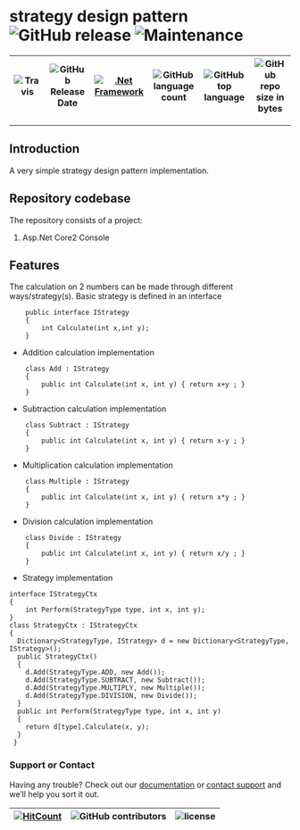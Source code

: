# strategy design pattern ![GitHub release](https://img.shields.io/github/release/ajeetx/strategy_design_pattern.svg?style=for-the-badge) ![Maintenance](https://img.shields.io/maintenance/yes/2018.svg?style=for-the-badge)

![Travis](https://img.shields.io/travis/AJEETX/strategy_design_pattern.svg) |![GitHub Release Date](https://img.shields.io/github/release-date/ajeetx/strategy_design_pattern.svg)| [![.Net Framework](https://img.shields.io/badge/DotNet-2.0-blue.svg?style=plastic)](https://www.microsoft.com/en-au/download/details.aspx?id=1639) | ![GitHub language count](https://img.shields.io/github/languages/count/ajeetx/strategy_design_pattern.svg) | ![GitHub top language](https://img.shields.io/github/languages/top/ajeetx/strategy_design_pattern.svg) |![GitHub repo size in bytes](https://img.shields.io/github/repo-size/ajeetx/strategy_design_pattern.svg) 
| ---          | ---        | ---      | ---        |  --- | --- |

---------------------------------------
## Introduction

A very simple strategy design pattern implementation.   

## Repository codebase
 
The repository consists of a project:
1) Asp.Net Core2 Console 

## Features
The calculation on 2 numbers can be made through different ways/strategy(s).
Basic strategy is defined in an interface 
```
    public interface IStrategy
    {
        int Calculate(int x,int y);
    }
```
- Addition calculation implementation 
```
    class Add : IStrategy
    {
        public int Calculate(int x, int y) { return x+y ; }
    }
```
- Subtraction calculation implementation 
```
    class Subtract : IStrategy
    {
        public int Calculate(int x, int y) { return x-y ; }
    }
```
- Multiplication calculation implementation 
```
    class Multiple : IStrategy
    {
        public int Calculate(int x, int y) { return x*y ; }
    }
```
- Division calculation implementation 
```
    class Divide : IStrategy
    {
        public int Calculate(int x, int y) { return x/y ; }
    }
```
- Strategy implementation 
```
interface IStrategyCtx
{
	int Perform(StrategyType type, int x, int y);
}
class StrategyCtx : IStrategyCtx
{
  Dictionary<StrategyType, IStrategy> d = new Dictionary<StrategyType, IStrategy>();
  public StrategyCtx()
  {
    d.Add(StrategyType.ADD, new Add());
    d.Add(StrategyType.SUBTRACT, new Subtract());
    d.Add(StrategyType.MULTIPLY, new Multiple());
    d.Add(StrategyType.DIVISION, new Divide());
  }
  public int Perform(StrategyType type, int x, int y)
  {
  	return d[type].Calculate(x, y);
  }
 }  
```
### Support or Contact

Having any trouble? Check out our [documentation](https://github.com/AJEETX/strategy_design_pattern/blob/master/README.md) or [contact support](mailto:ajeetkumar@email.com) and we’ll help you sort it out.


[![HitCount](http://hits.dwyl.io/ajeetx/strategy_design_pattern/projects/1.svg)](http://hits.dwyl.io/ajeetx/strategy_design_pattern/projects/1) | ![GitHub contributors](https://img.shields.io/github/contributors/ajeetx/strategy_design_pattern.svg?style=plastic)|![license](https://img.shields.io/github/license/ajeetx/strategy_design_pattern.svg?style=plastic)|
 | --- | --- | ---|
